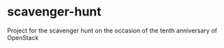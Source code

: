 # scavenger-hunt
Project for the scavenger hunt on the occasion of the tenth anniversary of OpenStack
